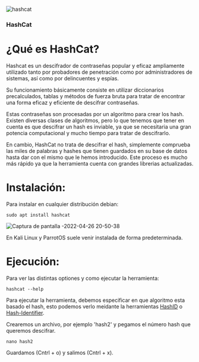 ![hashcat](https://user-images.githubusercontent.com/103068924/165367806-d273a082-b4ff-4208-a27d-67ebd83d4610.png)

### HashCat

# ¿Qué es HashCat?

Hashcat es un descifrador de contraseñas popular y eficaz ampliamente utilizado tanto por probadores de penetración
como por administradores de sistemas, así como por delincuentes y espías.

Su funcionamiento básicamente consiste en utilizar diccionarios precalculados, tablas y métodos de fuerza bruta 
para tratar de encontrar una forma eficaz y eficiente de descifrar contraseñas.

Estas contraseñas son procesadas por un algoritmo para crear los hash. Existen diversas clases de algoritmos, pero
lo que tenemos que tener en cuenta es que descifrar un hash es inviable, ya que se necesitaria una gran potencia 
computacional y mucho tiempo para tratar de descifrarlo. 

En cambio, HashCat no trata de descifrar el hash, simplemente comprueba las miles de palabras y hashes que tienen
guardados en su base de datos hasta dar con el mismo que le hemos introducido. Este proceso es mucho más rápido ya
que la herramienta cuenta con grandes librerias actualizadas.

# Instalación:

Para instalar en cualquier distribución debian:

    sudo apt install hashcat
    
![Captura de pantalla -2022-04-26 20-50-38](https://user-images.githubusercontent.com/103068924/165371300-6a365958-6308-4a7a-a490-7cc56deec53a.png)

En Kali Linux y ParrotOS suele venir instalada de forma predeterminada.

# Ejecución:

Para ver las distintas optiones y como ejecutar la herramienta:

    hashcat --help

Para ejecutar la herramienta, debemos especificar en que algoritmo esta basado el hash, esto podemos verlo meidante
la herramientas [HashID](./HashId.html) o [Hash-Identifier](./Hash-Identifier.html).

Crearemos un archivo, por ejemplo 'hash2' y pegamos el número hash que queremos descifrar.

    nano hash2
    
 Guardamos (Cntrl + o) y salimos (Cntrl + x).
 
 
